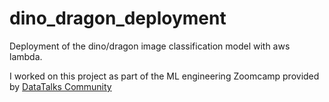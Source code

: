 # dino_dragon_deployment
Deployment of the dino/dragon image classification model with aws lambda.

I worked on this project as part of the ML engineering Zoomcamp provided by [DataTalks Community](https://datatalks.club/)

